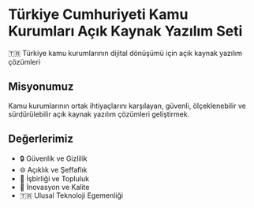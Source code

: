 # Türkiye Cumhuriyeti Kamu Kurumları Açık Kaynak Yazılım Seti

🇹🇷 Türkiye kamu kurumlarının dijital dönüşümü için açık kaynak yazılım çözümleri

## Misyonumuz
Kamu kurumlarının ortak ihtiyaçlarını karşılayan, güvenli, ölçeklenebilir ve 
sürdürülebilir açık kaynak yazılım çözümleri geliştirmek.

## Değerlerimiz
- 🔒 Güvenlik ve Gizlilik
- 🌐 Açıklık ve Şeffaflık  
- 🤝 İşbirliği ve Topluluk
- 🚀 İnovasyon ve Kalite
- 🇹🇷 Ulusal Teknoloji Egemenliği
